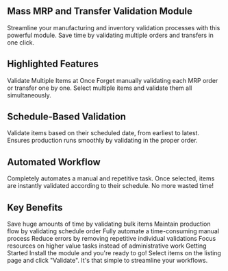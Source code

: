 Mass MRP and Transfer Validation Module
----------------------------------------
Streamline your manufacturing and inventory validation processes with this powerful module. Save time by validating multiple orders and transfers in one click.

Highlighted Features
----------------------------------------
Validate Multiple Items at Once
Forget manually validating each MRP order or transfer one by one. Select multiple items and validate them all simultaneously.

Schedule-Based Validation
----------------------------------------
Validate items based on their scheduled date, from earliest to latest. Ensures production runs smoothly by validating in the proper order.

Automated Workflow
----------------------------------------
Completely automates a manual and repetitive task. Once selected, items are instantly validated according to their schedule. No more wasted time!

Key Benefits
----------------------------------------
Save huge amounts of time by validating bulk items
Maintain production flow by validating schedule order
Fully automate a time-consuming manual process
Reduce errors by removing repetitive individual validations
Focus resources on higher value tasks instead of administrative work
Getting Started
Install the module and you're ready to go! Select items on the listing page and click "Validate". It's that simple to streamline your workflows.
